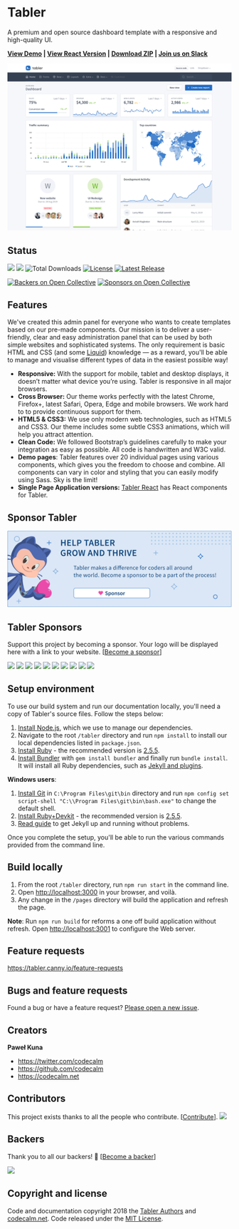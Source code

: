 # Tabler

A premium and open source dashboard template with a responsive and high-quality UI.

<strong><a href="https://preview-dev.tabler.io">View Demo</a> | <a href="https://github.com/tabler/tabler-react">View React Version</a> | <a href="https://github.com/tabler/tabler/archive/master.zip">Download ZIP</a> | <a href="https://join.slack.com/t/tabler-ui/shared_invite/enQtMzQxMTYxODk5NDYwLWU4Y2FiNWYxN2UyNWUzOTBjNmU0ZGM2ZDViMjQzMWMyZWM0ZDFkMGRhZGFiYzFhZjM1NmIxOGQ2ZDUwZjlhMTU">Join us on Slack</a></strong>

![Tabler preview](/static/tabler-preview.png?raw=true)


## Status

<a href="https://www.npmjs.com/package/tabler"><a href="#backers" alt="sponsors on Open Collective"><img src="https://opencollective.com/tabler/backers/badge.svg"/></a> <a href="#sponsors" alt="Sponsors on Open Collective"><img src="https://opencollective.com/tabler/sponsors/badge.svg"/></a> <img src="https://img.shields.io/npm/dt/tabler.svg" alt="Total Downloads"></a> <a href="https://github.com/tabler/tabler/blob/master/LICENSE"><img src="https://img.shields.io/npm/l/tabler.svg" alt="License"></a> <a href="https://github.com/tabler/tabler/releases"><img src="https://img.shields.io/npm/v/tabler.svg" alt="Latest Release"></a>

[![Backers on Open Collective](https://opencollective.com/tabler/backers/badge.svg)](#backers)
 [![Sponsors on Open Collective](https://opencollective.com/tabler/sponsors/badge.svg)](#sponsors)


## Features

We've created this admin panel for everyone who wants to create templates based on our pre-made components. Our mission is to deliver a user-friendly, clear and easy administration panel that can be used by both simple websites and sophisticated systems. The only requirement is basic HTML and CSS (and some [Liquid](https://github.com/Shopify/liquid/wiki)) knowledge — as a reward, you'll be able to manage and visualise different types of data in the easiest possible way!

* **Responsive:** With the support for mobile, tablet and desktop displays, it doesn’t matter what device you’re using. Tabler is responsive in all major browsers.
* **Cross Browser:** Our theme works perfectly with the latest Chrome, Firefox+, latest Safari, Opera, Edge and mobile browsers. We work hard to to provide continuous support for them.
* **HTML5 & CSS3:** We use only modern web technologies, such as HTML5 and CSS3. Our theme includes some subtle CSS3 animations, which will help you attract attention.
* **Clean Code:** We followed Bootstrap’s guidelines carefully to make your integration as easy as possible. All code is handwritten and W3C valid.
* **Demo pages**: Tabler features over 20 individual pages using various components, which gives you the freedom to choose and combine. All components can vary in color and styling that you can easily modify using Sass. Sky is the limit!
* **Single Page Application versions:** [Tabler React](https://github.com/tabler/tabler-react) has React components for Tabler.


## Sponsor Tabler

<a href="https://github.com/sponsors/codecalm" target="_blank"><img src="/static/sponsor-banner-readme.png?raw=true" alt="Sponsor Tabler" /></a>

## Tabler Sponsors

Support this project by becoming a sponsor. Your logo will be displayed here with a link to your website. [[Become a sponsor](https://opencollective.com/tabler#sponsor)]

<a href="https://opencollective.com/tabler/sponsor/0/website" target="_blank"><img src="https://opencollective.com/tabler/sponsor/0/avatar.svg"></a>
<a href="https://opencollective.com/tabler/sponsor/1/website" target="_blank"><img src="https://opencollective.com/tabler/sponsor/1/avatar.svg"></a>
<a href="https://opencollective.com/tabler/sponsor/2/website" target="_blank"><img src="https://opencollective.com/tabler/sponsor/2/avatar.svg"></a>
<a href="https://opencollective.com/tabler/sponsor/3/website" target="_blank"><img src="https://opencollective.com/tabler/sponsor/3/avatar.svg"></a>
<a href="https://opencollective.com/tabler/sponsor/4/website" target="_blank"><img src="https://opencollective.com/tabler/sponsor/4/avatar.svg"></a>
<a href="https://opencollective.com/tabler/sponsor/5/website" target="_blank"><img src="https://opencollective.com/tabler/sponsor/5/avatar.svg"></a>
<a href="https://opencollective.com/tabler/sponsor/6/website" target="_blank"><img src="https://opencollective.com/tabler/sponsor/6/avatar.svg"></a>
<a href="https://opencollective.com/tabler/sponsor/7/website" target="_blank"><img src="https://opencollective.com/tabler/sponsor/7/avatar.svg"></a>
<a href="https://opencollective.com/tabler/sponsor/8/website" target="_blank"><img src="https://opencollective.com/tabler/sponsor/8/avatar.svg"></a>
<a href="https://opencollective.com/tabler/sponsor/9/website" target="_blank"><img src="https://opencollective.com/tabler/sponsor/9/avatar.svg"></a>


## Setup environment

To use our build system and run our documentation locally, you'll need a copy of Tabler's source files. Follow the steps below:

1. [Install Node.js](https://nodejs.org/download/), which we use to manage our dependencies.
2. Navigate to the root `/tabler` directory and run `npm install` to install our local dependencies listed in `package.json`.
3. [Install Ruby](https://ruby-lang.org/en/documentation/installation/) - the recommended version is [2.5.5](https://cache.ruby-lang.org/pub/ruby/2.5/ruby-2.5.5.tar.gz).
4. [Install Bundler](https://bundler.io) with `gem install bundler` and finally run `bundle install`. It will install all Ruby dependencies, such as [Jekyll and plugins](https://jekyllrb.com).

**Windows users**:

1. [Install Git](https://git-scm.com/download/win) in `C:\Program Files\git\bin` directory and run `npm config set script-shell "C:\\Program Files\git\bin\bash.exe"` to change the default shell.
2. [Install Ruby+Devkit](https://rubyinstaller.org/downloads/) - the recommended version is [2.5.5](https://github.com/oneclick/rubyinstaller2/releases/download/RubyInstaller-2.5.5-1/rubyinstaller-devkit-2.5.5-1-x86.exe).
3. [Read guide](https://jekyllrb.com/docs/installation/windows/) to get Jekyll up and running without problems.

Once you complete the setup, you'll be able to run the various commands provided from the command line.


## Build locally

1. From the root `/tabler` directory, run `npm run start` in the command line.
2. Open [http://localhost:3000](http://localhost:3000) in your browser, and voilà.
3. Any change in the `/pages` directory will build the application and refresh the page.

**Note**:
Run `npm run build` for reforms a one off build application without refresh.
Open [http://localhost:3001](http://localhost:3001) to configure the Web server.


## Feature requests

https://tabler.canny.io/feature-requests


## Bugs and feature requests

Found a bug or have a feature request? [Please open a new issue](https://github.com/tabler/tabler/issues/new).


## Creators

**Paweł Kuna**

- <https://twitter.com/codecalm>
- <https://github.com/codecalm>
- <https://codecalm.net>


## Contributors

This project exists thanks to all the people who contribute. [[Contribute](https://github.com/tabler/tabler/graphs/contributors)].
<a href="https://github.com/tabler/tabler/graphs/contributors"><img src="https://opencollective.com/tabler/contributors.svg?width=890&button=false"></a>


## Backers

Thank you to all our backers! 🙏 [[Become a backer](https://opencollective.com/tabler#backer)]

<a href="https://opencollective.com/tabler#backers" target="_blank"><img src="https://opencollective.com/tabler/backers.svg?width=890"></a>



## Copyright and license

Code and documentation copyright 2018 the [Tabler Authors](https://github.com/tabler/tabler/graphs/contributors) and [codecalm.net](https://codecalm.net). Code released under the [MIT License](https://github.com/tabler/tabler/blob/master/LICENSE).
